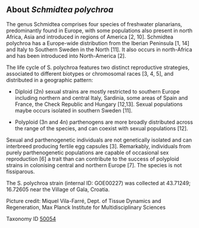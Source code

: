 **About *Schmidtea polychroa***
-------------------------

The genus Schmidtea comprises four species of freshwater planarians, predominantly found in
Europe, with some populations also present in north Africa, Asia and introduced in regions of
America [2, 10]. Schmidtea polychroa has a Europe-wide distribution
from the Iberian Peninsula [1, 14] and Italy to Southern
Sweden in the North [11]. It also occurs in north-Africa and has been introduced
into North-America [2].

The life cycle of S. polychroa features two distinct reproductive strategies, associated to
different biotypes or chromosomal races [3, 4, 5], and
distributed in a geographic pattern:

 *  Diploid (2n) sexual strains are mostly restricted to southern Europe including northern
and central Italy, Sardinia, some areas of Spain and France, the Check Republic and
Hungary [12,13]. Sexual populations maybe occurs isolated in southern Sweden [11].

 * Polyploid (3n and 4n) parthenogens are more broadly distributed across the range of the
species, and can coexist with sexual populations [12].

Sexual and parthenogenetic individuals are not genetically isolated and can interbreed
producing fertile egg capsules [3]. Remarkably, individuals from purely
parthenogenetic populations are capable of occasional sex reproduction [6] a
trait than can contribute to the success of polyploid strains in colonising central and northern
Europe [7]. The species is not fissiparous.

The S. polychroa strain (internal ID: GOE00227) was collected at 43.71249; 16.72605 near the
Village of Gala, Croatia.

Picture credit: Miquel Vila-Farré, Dept. of Tissue Dynamics and Regeneration, Max Planck Institute for Multidisciplinary Sciences

Taxonomy ID [50054](https://www.uniprot.org/taxonomy/50054)


